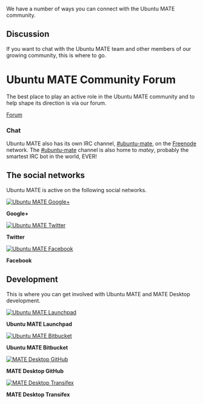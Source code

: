 <!-- 
.. title: Community
.. slug: community
.. date: 2014-06-10 23:01:09 UTC
.. tags: Ubuntu,MATE,community,Google+,Twitter,Launchpad
.. link: 
.. description: 
.. type: text
-->

We have a number of ways you can connect with the Ubuntu MATE community.

## Discussion

If you want to chat with the Ubuntu MATE team and other members of our
growing community, this is where to go.

<div class="bs-component">
    <div class="jumbotron">
        <h1>Ubuntu MATE Community Forum</h1>
        <p>The best place to play an active role in the Ubuntu MATE community
        and to help shape its direction is via our forum.</p>
        <a href="https://ubuntu-mate.community" class="btn btn-primary btn-lg">Forum</a>
    </div>
</div>

### Chat
 
Ubuntu MATE also has its own IRC channel, [#ubuntu-mate](/irc/), on the [Freenode](http://freende.net)
network. The [#ubuntu-mate](/irc/) channel is also home to *matey*, probably the
smartest IRC bot in the world, EVER!

## The social networks

Ubuntu MATE is active on the following social networks.

<div class="row">
  <div class="col-lg-4">
    <div class="well bs-component text-center">
    <a class="social-icon" href="https://plus.google.com/communities/108331279007926658904" title="Ubuntu MATE Google+"><img class="centered" src="/assets/img/google+-48x48.png" alt="Ubuntu MATE Google+"></a>
    <p><b>Google+</b></p>
    </div>
  </div>
  <div class="col-lg-4">
    <div class="well bs-component text-center">
    <a class="social-icon" href="https://twitter.com/ubuntu_mate" title="Ubuntu MATE Twitter"><img class="centered" src="/assets/img/twitter-48x48.png" alt="Ubuntu MATE Twitter"></a>
    <p><b>Twitter</b></p>
    </div>
  </div>
  <div class="col-lg-4">
    <div class="well bs-component text-center">
    <a class="social-icon" href="https://www.facebook.com/UbuntuMATEedition/" title="Ubuntu MATE Facebook"><img class="centered" src="/assets/img/facebook-48x48.png" alt="Ubuntu MATE Facebook"></a>
    <p><b>Facebook</b></p>
    </div>
  </div>
</div>

## Development

This is where you can get involved with Ubuntu MATE and MATE Desktop development.

<div class="row">
  <div class="col-lg-3">
    <div class="well bs-component text-center">
    <a class="social-icon" href="https://launchpad.net/ubuntu-mate/" title="Ubuntu MATE Launchpad"><img class="centered" src="/assets/img/logos/launchpad.png" alt="Ubuntu MATE Launchpad"></a>
    <p><b>Ubuntu MATE Launchpad</b></p>
    </div>
  </div>
  <div class="col-lg-3">
    <div class="well bs-component text-center">
    <a class="social-icon" href="https://bitbucket.org/ubuntu-mate" title="Ubuntu MATE Bitbucket"><img class="centered" src="/assets/img/logos/bitbucket.png" alt="Ubuntu MATE Bitbucket"></a>
    <p><b>Ubuntu MATE Bitbucket</b></p>
    </div>
  </div>
  <div class="col-lg-3">
    <div class="well bs-component text-center">
    <a class="social-icon" href="https://github.com/mate-desktop/" title="MATE Desktop GitHub"><img class="centered" src="/assets/img/logos/github.png" alt="MATE Desktop GitHub"></a>
    <p><b>MATE Desktop GitHub</b></p>
    </div>
  </div>
  <div class="col-lg-3">
    <div class="well bs-component text-center">
    <a class="social-icon" href="https://www.transifex.com/projects/p/MATE/" title="MATE Desktop Transifex"><img class="centered" src="/assets/img/logos/transifex.jpg" alt="MATE Desktop Transifex"></a>
    <p><b>MATE Desktop Transifex</b></p>
    </div>
  </div>  
</div>
